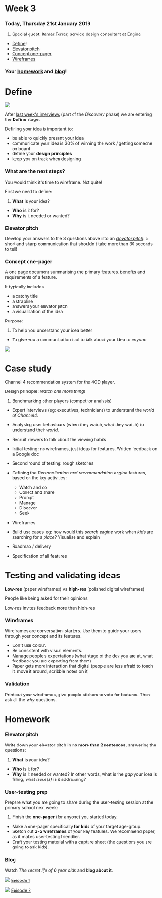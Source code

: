 # Week 3

### Today, Thursday 21st January 2016

1. Special guest: [Itamar Ferrer](http://www.ifita.com/), service design consultant at [Engine](http://enginegroup.co.uk/team)
* [Define](#define)!
* [Elevator pitch](#elevator-pitch)
* [Concept one-pager](#concept-one-pager)
* [Wireframes](#wireframes)

### Your [homework](#homework) and [blog](#blog)!


# Define

![](http://www.thecreativeindustries.co.uk/media/32564/DoubleDiamond_739x517.jpg)

After [last week's interviews](../02) (part of the *Discovery* phase) we are entering the **Define** stage.

Defining your idea is important to:

* be able to quickly present your idea
* communicate your idea is 30% of winning the work / getting someone on board
* define your **design principles**
* keep you on track when designing

### What are the next steps?

You would think it's time to wireframe. Not quite!

First we need to define:

1. **What** is your idea?
* **Who** is it for?
* **Why** is it needed or wanted?

### Elevator pitch

Develop your answers to the 3 questions above into an *[elevator pitch](https://en.wikipedia.org/wiki/Elevator_pitch)*: a short and sharp communication that shouldn't take more than 30 seconds to tell!

### Concept one-pager

A one page document summarising the primary features, benefits and requirements of a feature. 

It typically includes:

* a catchy title
* a strapline
* answers your elevator pitch
* a visualisation of the idea

Purpose:

1. To help you understand your idea better
* To give you a communication tool to talk about your idea to *anyone*

![](assets/one-pagers.jpg)

# Case study

Channel 4 recommendation system for the 4OD player.

Design principle: *Watch one more thing*!

1. Benchmarking other players (competitor analysis)
* Expert interviews (eg: executives, technicians) to understand the *world of Channel4*.
* Analysing user behaviours (when they watch, what they watch) to understand their *world*.
* Recruit viewers to talk about the viewing habits
* Initial testing: no wireframes, just ideas for features. Written feedback on a Google doc
* Second round of testing: rough sketches
* Defining the *Personalisation and recommendation engine* features, based on the key activities:

	* Watch and do
	* Collect and share
	* Prompt
	* Manage
	* Discover
	* Seek
* Wireframes	
* Build use cases, eg: how would this *search engine* work when *kids* are searching for a *place*? Visualise and explain
* Roadmap / delivery
* Specification of all features


# Testing and validating ideas

**Low-res** (paper wireframes) vs **high-res** (polished digital wireframes)

People like being asked for their opinions.

Low-res invites feedback more than high-res

### Wireframes

Wireframes are conversation-starters. Use them to guide your users through your concept and its features.

* Don't use colour.
* Be consistent with visual elements.
* Manage people's expectations (what stage of the dev you are at, what feedback you are expecting from them)
* Paper gets more interaction that digital (people are less afraid to touch it, move it around, scribble notes on it)

### Validation

Print out your wireframes, give people stickers to vote for features. Then ask all the *why* questions.


# Homework 

### Elevator pitch

Write down your elevator pitch in **no more than 2 sentences**, answering the questions:

1. **What** is your idea?
* **Who** is it for?
* **Why** is it needed or wanted? In other words, what is the *gap* your idea is filling, what *issue(s)* is it addressing?

### User-testing prep

Prepare what you are going to share during the user-testing session at the primary school next week:

1. Finish the **one-pager** (for anyone) you started today.
* Make a one-pager specifically **for kids** of your target age-group.
* Sketch out **3-5 wireframes** of your key features. We recommend paper, as it makes user-testing friendlier.
* Draft your testing material with a capture sheet (the questions you are going to ask kids).
 
### Blog

Watch *The secret life of 6 year olds* and **blog about it**.

[![](assets/sl6yo-1.png)](http://www.channel4.com/programmes/the-secret-life-of-4-5-and-6-year-olds/on-demand/61827-005)
[Episode 1](http://www.channel4.com/programmes/the-secret-life-of-4-5-and-6-year-olds/on-demand/61827-005)

[![](assets/sl6yo-2.png)](http://www.channel4.com/programmes/the-secret-life-of-4-5-and-6-year-olds/on-demand/61827-006)
[Episode 2](http://www.channel4.com/programmes/the-secret-life-of-4-5-and-6-year-olds/on-demand/61827-006)



<!--[Box of Broadcasts](http://bobnational.net) enables all staff and students to choose and record any broadcast programme from 60+ TV and radio channels! 

You can use it with your Ravensbourne username and password.-->
 


